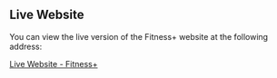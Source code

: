 ## Live Website

You can view the live version of the Fitness+ website at the following address:

[Live Website - Fitness+](https://674eb387a8311cffef454acf--velvety-puppy-584d18.netlify.app/)
